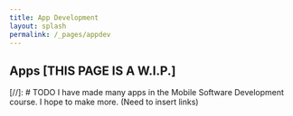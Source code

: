 ```yaml
---
title: App Development
layout: splash
permalink: /_pages/appdev
---
```


## Apps [THIS PAGE IS A W.I.P.]
[//]: # TODO
I have made many apps in the Mobile Software Development course. I hope to make more. (Need to insert links)